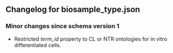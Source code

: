 ## Changelog for biosample_type.json

### Minor changes since schema version 1

* Restricted *term_id* property to CL or NTR ontologies for in vitro differentiated cells.
